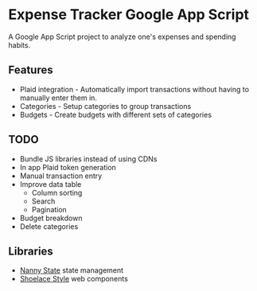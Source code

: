 # Expense Tracker Google App Script

A Google App Script project to analyze one's expenses and spending habits.

## Features

- Plaid integration - Automatically import transactions without having to manually enter them in.
- Categories - Setup categories to group transactions
- Budgets - Create budgets with different sets of categories

## TODO

- Bundle JS libraries instead of using CDNs
- In app Plaid token generation
- Manual transaction entry
- Improve data table
  - Column sorting
  - Search
  - Pagination
- Budget breakdown
- Delete categories

## Libraries

- [Nanny State](https://github.com/daz4126/Nanny-State) state management
- [Shoelace Style](https://shoelace.style/) web components
